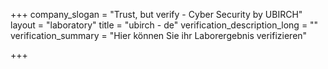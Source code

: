 +++
company_slogan = "Trust, but verify - Cyber Security by UBIRCH"
layout = "laboratory"
title = "ubirch - de"
verification_description_long = ""
verification_summary = "Hier können Sie ihr Laborergebnis verifizieren"

+++
